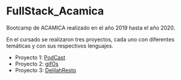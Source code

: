 # FullStack_Acamica

Bootcamp de ACAMICA realizado en el año 2019 hasta el año 2020.

En el cursado se realizaron tres proyectos, cada uno con diferentes temáticas y con sus respectivos lenguajes.

 - Proyecto 1: [PodCast]() 
 - Proyecto 2: [gifOs]()
 - Proyecto 3: [DelilahResto]()